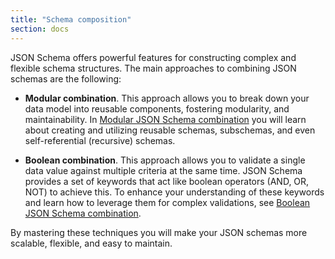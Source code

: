 ```yaml
---
title: "Schema composition"
section: docs
---
```


JSON Schema offers powerful features for constructing complex and flexible schema structures. The main approaches to combining JSON schemas are the following: 

- **Modular combination**. This approach allows you to break down your data model into reusable components, fostering modularity, and maintainability. In [Modular JSON Schema combination](../../understanding-json-schema/reference/structuring) you will learn about creating and utilizing reusable schemas, subschemas, and even self-referential (recursive) schemas. 

- **Boolean combination**. This approach allows you to validate a single data value against multiple criteria at the same time. JSON Schema provides a set of keywords that act like boolean operators (AND, OR, NOT) to achieve this. To enhance your understanding of these keywords and learn how to leverage them for complex validations, see [Boolean JSON Schema combination](../../understanding-json-schema/reference/combining). 

By mastering these techniques you will make your JSON schemas more scalable, flexible, and easy to maintain. 